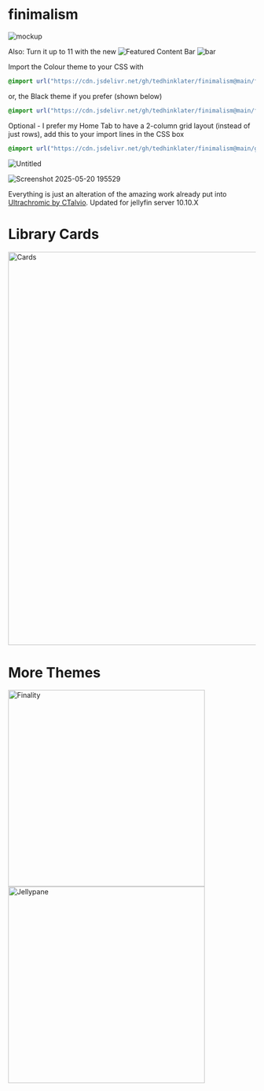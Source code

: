 # finimalism
![mockup](https://i.imgur.com/TvTV8jq.jpeg)

Also: Turn it up to 11 with the new ![Featured Content Bar](https://github.com/tedhinklater/Jellyfin-Featured-Content-Bar) 
![bar](https://github.com/user-attachments/assets/f2c45f47-3530-4525-9f89-fe4e96c7676f)

Import the Colour theme to your CSS with

```css
@import url("https://cdn.jsdelivr.net/gh/tedhinklater/finimalism@main/finimalism7.css");

```

or, the Black theme if you prefer (shown below)

```css
@import url("https://cdn.jsdelivr.net/gh/tedhinklater/finimalism@main/finimalism-just-black.css");

```

Optional - I prefer my Home Tab to have a 2-column grid layout (instead of just rows), add this to your import lines in the CSS box

```css
@import url("https://cdn.jsdelivr.net/gh/tedhinklater/finimalism@main/gridHometab.css");
```

![Untitled](https://github.com/user-attachments/assets/638000fa-1337-4e9b-a315-8be201c33e18)

![Screenshot 2025-05-20 195529](https://github.com/user-attachments/assets/a42cf665-fc1f-4417-97c9-fab4137c8473)

Everything is just an alteration of the amazing work already put into [Ultrachromic by CTalvio](https://github.com/CTalvio/Ultrachromic). Updated for jellyfin server 10.10.X

# Library Cards 
<a href="https://github.com/Phantomwise/jellyfin-custom-thumbnails-collection"><img src="https://i.imgur.com/aWUsxMG.png" alt="Cards" width="800"/></a>

# More Themes

<a href="https://github.com/tedhinklater/finality"><img src="https://i.imgur.com/54wZsvH.png" alt="Finality" width="400"/></a> 
<a href="https://github.com/tedhinklater/Jellypane"><img src="https://i.imgur.com/RHFcIA9.png" alt="Jellypane" width="400"/></a>
